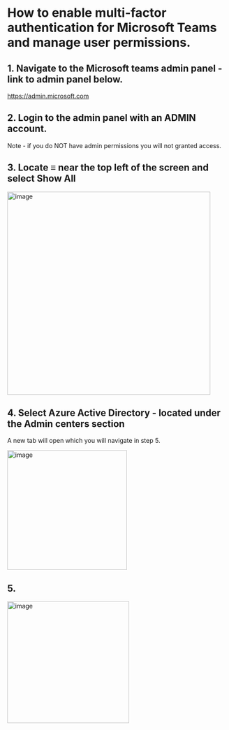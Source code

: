 # How to enable multi-factor authentication for Microsoft Teams and manage user permissions.


## 1. Navigate to the Microsoft teams admin panel - link to admin panel below.
https://admin.microsoft.com

## 2. Login to the admin panel with an ADMIN account.
Note - if you do NOT have admin permissions you will not granted access.

## 3. Locate ≡ near the top left of the screen and select Show All

<img width="465" alt="image" src="https://user-images.githubusercontent.com/44510115/191438854-91fe9bb3-6b4f-42d6-8a82-a1960f851d9a.png">

## 4. Select Azure Active Directory - located under the __Admin centers__ section 
A new tab will open which you will navigate in step 5.

<img width="274" alt="image" src="https://user-images.githubusercontent.com/44510115/191440450-deb55830-ee91-4d00-8066-35d10aeb7c9a.png">

## 5. 

<img width="279" alt="image" src="https://user-images.githubusercontent.com/44510115/191441348-bfa19c81-a836-4273-a1bc-b0d836fabd72.png">
